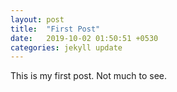 ```yaml
---
layout: post
title:  "First Post"
date:   2019-10-02 01:50:51 +0530
categories: jekyll update
---
```


This is my first post. Not much to see.